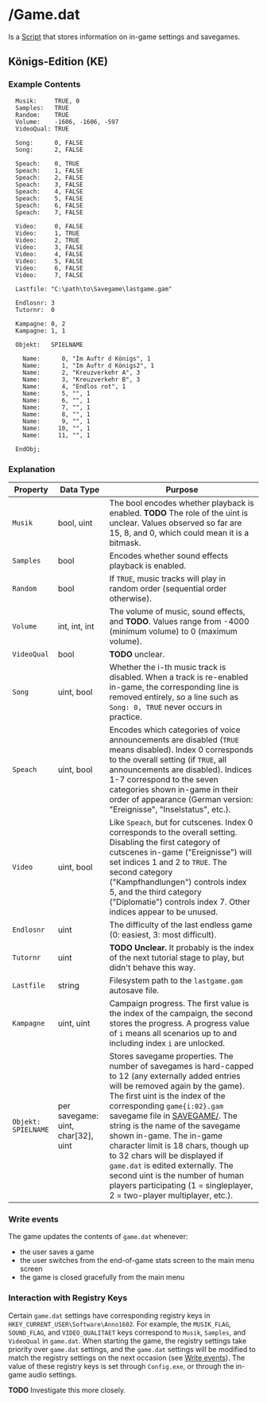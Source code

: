# /Game.dat
Is a [Script](../file_formats/script.md) that stores information on in-game settings and savegames.

## Königs-Edition (KE)

### Example Contents
```
  Musik:     TRUE, 0
  Samples:   TRUE
  Random:    TRUE
  Volume:    -1606, -1606, -597
  VideoQual: TRUE
  
  Song:      0, FALSE
  Song:      2, FALSE
  
  Speach:    0, TRUE
  Speach:    1, FALSE
  Speach:    2, FALSE
  Speach:    3, FALSE
  Speach:    4, FALSE
  Speach:    5, FALSE
  Speach:    6, FALSE
  Speach:    7, FALSE
  
  Video:     0, FALSE
  Video:     1, TRUE
  Video:     2, TRUE
  Video:     3, FALSE
  Video:     4, FALSE
  Video:     5, FALSE
  Video:     6, FALSE
  Video:     7, FALSE
  
  Lastfile: "C:\path\to\Savegame\lastgame.gam"
  
  Endlosnr: 3
  Tutornr:  0

  Kampagne: 0, 2
  Kampagne: 1, 1
  
  Objekt:   SPIELNAME

    Name:      0, "Im Auftr d Königs", 1
    Name:      1, "Im Auftr d Königs2", 1
    Name:      2, "Kreuzverkehr A", 3
    Name:      3, "Kreuzverkehr B", 3
    Name:      4, "Endlos rot", 1
    Name:      5, "", 1
    Name:      6, "", 1
    Name:      7, "", 1
    Name:      8, "", 1
    Name:      9, "", 1
    Name:     10, "", 1
    Name:     11, "", 1
  
  EndObj;
```

### Explanation

| Property            | Data Type                          | Purpose                                                                                                                                                                                                                                                                                                                                                                                                                                                                                                                                                       |
| ------------------- | ---------------------------------- | ------------------------------------------------------------------------------------------------------------------------------------------------------------------------------------------------------------------------------------------------------------------------------------------------------------------------------------------------------------------------------------------------------------------------------------------------------------------------------------------------------------------------------------------------------------- |
| `Musik`             | bool, uint                         | The bool encodes whether playback is enabled. **TODO** The role of the uint is unclear. Values observed so far are 15, 8, and 0, which could mean it is a bitmask.                                                                                                                                                                                                                                                                                                                                                                                            |
| `Samples`           | bool                               | Encodes whether sound effects playback is enabled.                                                                                                                                                                                                                                                                                                                                                                                                                                                                                                            |
| `Random`            | bool                               | If `TRUE`, music tracks will play in random order (sequential order otherwise).                                                                                                                                                                                                                                                                                                                                                                                                                                                                               |
| `Volume`            | int, int, int                      | The volume of music, sound effects, and **TODO**. Values range from -4000 (minimum volume) to 0 (maximum volume).                                                                                                                                                                                                                                                                                                                                                                                                                                             |
| `VideoQual`         | bool                               | **TODO** unclear.                                                                                                                                                                                                                                                                                                                                                                                                                                                                                                                                             |
| `Song`              | uint, bool                         | Whether the i-th music track is disabled. When a track is re-enabled in-game, the corresponding line is removed entirely, so a line such as `Song: 0, TRUE` never occurs in practice.                                                                                                                                                                                                                                                                                                                                                                         |
| `Speach`            | uint, bool                         | Encodes which categories of voice announcements are disabled (`TRUE` means disabled). Index 0 corresponds to the overall setting (if `TRUE`, all announcements are disabled). Indices 1-7 correspond to the seven categories shown in-game in their order of appearance (German version: "Ereignisse", "Inselstatus", etc.).                                                                                                                                                                                                                                     |
| `Video`             | uint, bool                         | Like `Speach`, but for cutscenes. Index 0 corresponds to the overall setting. Disabling the first category of cutscenes in-game ("Ereignisse") will set indices 1 and 2 to `TRUE`. The second category ("Kampfhandlungen") controls index 5, and the third category ("Diplomatie") controls index 7. Other indices appear to be unused.                                                                                                                                                                                                                       |
| `Endlosnr`          | uint                               | The difficulty of the last endless game (0: easiest, 3: most difficult).                                                                                                                                                                                                                                                                                                                                                                                                                                                                                      |
| `Tutornr`           | uint                               | **TODO Unclear.** It probably is the index of the next tutorial stage to play, but didn't behave this way.                                                                                                                                                                                                                                                                                                                                                                                                                                                    |
| `Lastfile`          | string                             | Filesystem path to the `lastgame.gam` autosave file.                                                                                                                                                                                                                                                                                                                                                                                                                                                                                                          |
| `Kampagne`          | uint, uint                         | Campaign progress. The first value is the index of the campaign, the second stores the progress. A progress value of `i` means all scenarios up to and including index `i` are unlocked.                                                                                                                                                                                                                                                                                                                                                                      |
| `Objekt: SPIELNAME` | per savegame: uint, char[32], uint | Stores savegame properties. The number of savegames is hard-capped to 12 (any externally added entries will be removed again by the game). The first uint is the index of the corresponding `game{i:02}.gam` savegame file in [SAVEGAME/](./savegame/index.md). The string is the name of the savegame shown in-game. The in-game character limit is 18 chars, though up to 32 chars will be displayed if `game.dat` is edited externally. The second uint is the number of human players participating (1 = singleplayer, 2 = two-player multiplayer, etc.). |

### Write events
The game updates the contents of `game.dat` whenever:
* the user saves a game
* the user switches from the end-of-game stats screen to the main menu screen
* the game is closed gracefully from the main menu

### Interaction with Registry Keys
Certain `game.dat` settings have corresponding registry keys in `HKEY_CURRENT_USER\Software\Anno1602`. For example, the `MUSIK_FLAG`, `SOUND_FLAG`, and `VIDEO_QUALITAET` keys correspond to `Musik`, `Samples`, and `VideoQual` in `game.dat`. When starting the game, the registry settings take priority over `game.dat` settings, and the `game.dat` settings will be modified to match the registry settings on the next occasion (see [Write events](#write-events)).
The value of these registry keys is set through `Config.exe`, or through the in-game audio settings.

**TODO** Investigate this more closely.
